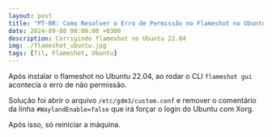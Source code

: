 ```yaml
---
layout: post
title: "PT-BR: Como Resolver o Erro de Permissão no Flameshot no Ubuntu 22.04"
date: 2024-09-08 00:00:00 +0300
description: Corrigindo flameshot no Ubuntu 22.04
img: ./flameshot_ubuntu.jpg
tags: [Til, Flameshot, Ubuntu]
---
```


Após instalar o flameshot no Ubuntu 22.04, ao rodar o CLI `flameshot gui` acontecia o erro de não permissão.

Solução foi abrir o arquivo `/etc/gdm3/custom.conf` e remover o comentário da linha `#WaylandEnable=false` que irá forçar o login do Ubuntu com Xorg.

Após isso, só reiniciar a máquina. 
